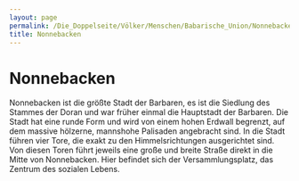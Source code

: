 ```yaml
---
layout: page
permalink: /Die_Doppelseite/Völker/Menschen/Babarische_Union/Nonnebacken
title: Nonnebacken
---
```


# Nonnebacken

Nonnebacken ist die größte Stadt der Barbaren, es ist die Siedlung des Stammes der Doran und war früher einmal die Hauptstadt der Barbaren. Die Stadt hat eine runde Form und wird von einem hohen Erdwall begrenzt, auf dem massive hölzerne, mannshohe Palisaden angebracht sind. In die Stadt führen vier Tore, die exakt zu den Himmelsrichtungen ausgerichtet sind. Von diesen Toren führt jeweils eine große und breite Straße direkt in die Mitte von Nonnebacken. Hier befindet sich der Versammlungsplatz, das Zentrum des sozialen Lebens.

